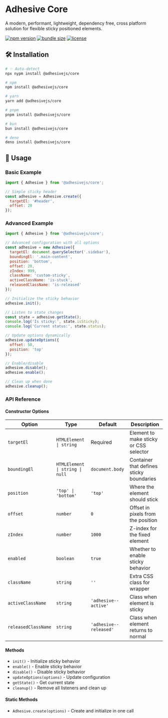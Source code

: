 # Adhesive Core

A modern, performant, lightweight, dependency free, cross platform solution for flexible sticky positioned elements.

<!-- automd:badges name="@adhesivejs/core" color="4c207d" bundlephobia license no-npmDownloads -->

[![npm version](https://img.shields.io/npm/v/@adhesivejs/core?color=4c207d)](https://npmjs.com/package/@adhesivejs/core)
[![bundle size](https://img.shields.io/bundlephobia/minzip/@adhesivejs/core?color=4c207d)](https://bundlephobia.com/package/@adhesivejs/core)
[![license](https://img.shields.io/github/license/adhesivejs/adhesive?color=4c207d)](https://github.com/adhesivejs/adhesive/blob/main/LICENSE)

<!-- /automd -->

## 🛠️ Installation

<!-- automd:pm-install name="@adhesivejs/core" -->

```sh
# ✨ Auto-detect
npx nypm install @adhesivejs/core

# npm
npm install @adhesivejs/core

# yarn
yarn add @adhesivejs/core

# pnpm
pnpm install @adhesivejs/core

# bun
bun install @adhesivejs/core

# deno
deno install @adhesivejs/core
```

<!-- /automd -->

## 🎨 Usage

### Basic Example

```js
import { Adhesive } from '@adhesivejs/core';

// Simple sticky header
const adhesive = Adhesive.create({
  targetEl: '#header',
  offset: 20
});
```

### Advanced Example

```js
import { Adhesive } from '@adhesivejs/core';

// Advanced configuration with all options
const adhesive = new Adhesive({
  targetEl: document.querySelector('.sidebar'),
  boundingEl: '.main-content',
  position: 'bottom',
  offset: 20,
  zIndex: 999,
  className: 'custom-sticky',
  activeClassName: 'is-stuck',
  releasedClassName: 'is-released'
});

// Initialize the sticky behavior
adhesive.init();

// Listen to state changes
const state = adhesive.getState();
console.log('Is sticky:', state.isSticky);
console.log('Current status:', state.status);

// Update options dynamically
adhesive.updateOptions({
  offset: 50,
  position: 'top'
});

// Enable/disable
adhesive.disable();
adhesive.enable();

// Clean up when done
adhesive.cleanup();
```

### API Reference

#### Constructor Options

| Option | Type | Default | Description |
|--------|------|---------|-------------|
| `targetEl` | `HTMLElement \| string` | Required | Element to make sticky or CSS selector |
| `boundingEl` | `HTMLElement \| string \| null` | `document.body` | Container that defines sticky boundaries |
| `position` | `'top' \| 'bottom'` | `'top'` | Where the element should stick |
| `offset` | `number` | `0` | Offset in pixels from the position |
| `zIndex` | `number` | `1000` | Z-index for the fixed element |
| `enabled` | `boolean` | `true` | Whether to enable sticky behavior |
| `className` | `string` | `''` | Extra CSS class for wrapper |
| `activeClassName` | `string` | `'adhesive--active'` | Class when element is sticky |
| `releasedClassName` | `string` | `'adhesive--released'` | Class when element returns to normal |

#### Methods

- `init()` - Initialize sticky behavior
- `enable()` - Enable sticky behavior
- `disable()` - Disable sticky behavior
- `updateOptions(options)` - Update configuration
- `getState()` - Get current state
- `cleanup()` - Remove all listeners and clean up

#### Static Methods

- `Adhesive.create(options)` - Create and initialize in one call

